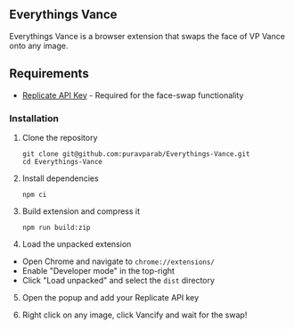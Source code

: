 ## Everythings Vance

Everythings Vance is a browser extension that swaps the face of VP Vance onto any image.

## Requirements

- [Replicate API Key](https://replicate.com/) - Required for the face-swap functionality

### Installation

1. Clone the repository
	```
	git clone git@github.com:puravparab/Everythings-Vance.git
	cd Everythings-Vance
	```

2. Install dependencies
	```
	npm ci
	```

3. Build extension and compress it
	```
	npm run build:zip
	```

4. Load the unpacked extension
- Open Chrome and navigate to `chrome://extensions/`
- Enable "Developer mode" in the top-right
- Click "Load unpacked" and select the `dist` directory

5. Open the popup and add your Replicate API key

6. Right click on any image, click Vancify and wait for the swap!